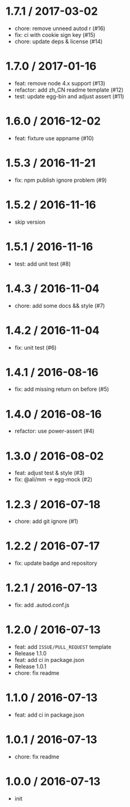 
1.7.1 / 2017-03-02
==================

  * chore: remove unneed autod r (#16)
  * fix: ci with cookie sign key (#15)
  * chore: update deps & license (#14)

1.7.0 / 2017-01-16
==================

  * feat: remove node 4.x support (#13)
  * refactor: add zh_CN readme template (#12)
  * test: update egg-bin and adjust assert (#11)

1.6.0 / 2016-12-02
==================

  * feat: fixture use appname (#10)

1.5.3 / 2016-11-21
==================

  * fix: npm publish ignore problem (#9)

1.5.2 / 2016-11-16
==================
  * skip version

1.5.1 / 2016-11-16
==================

  * test: add unit test (#8)

1.4.3 / 2016-11-04
==================

  * chore: add some docs && style (#7)

1.4.2 / 2016-11-04
==================

  * fix: unit test (#6)

1.4.1 / 2016-08-16
==================

  * fix: add missing return on before (#5)

1.4.0 / 2016-08-16
==================

  * refactor: use power-assert (#4)

1.3.0 / 2016-08-02
==================

  * feat: adjust test & style (#3)
  * fix: @ali/mm -> egg-mock (#2)

1.2.3 / 2016-07-18
==================

  * chore: add git ignore (#1)

1.2.2 / 2016-07-17
==================

  * fix: update badge and repository

1.2.1 / 2016-07-13
==================

  * fix: add .autod.conf.js

1.2.0 / 2016-07-13
==================

  * feat: add `ISSUE/PULL_REQUEST` template
  * Release 1.1.0
  * feat: add ci in package.json
  * Release 1.0.1
  * chore: fix readme

1.1.0 / 2016-07-13
==================

  * feat: add ci in package.json

1.0.1 / 2016-07-13
==================

  * chore: fix readme

1.0.0 / 2016-07-13
==================

  * init
